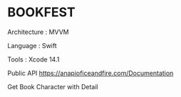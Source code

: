 # BOOKFEST

Architecture : MVVM

Language : Swift

Tools : Xcode 14.1

Public API
https://anapioficeandfire.com/Documentation

Get Book Character with Detail 
